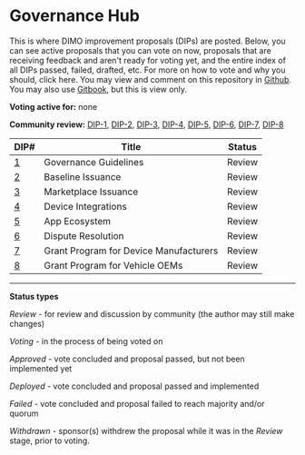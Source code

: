 # Governance Hub

This is where DIMO improvement proposals (DIPs) are posted. Below, you can see active proposals that you can vote on now, proposals that are receiving feedback and aren't ready for voting yet, and the entire index of all DIPs passed, failed, drafted, etc. For more on how to vote and why you should, click here. You may view and comment on this repository in [Github](https://github.com/DIMO-Network/DIP). You may also use [Gitbook](https://docs.dimo.zone/dips), but this is view only.

**Voting active for:** none

**Community review:** [DIP-1](dip-1-governance-guidelines.md), [DIP-2](dip-2-baseline-issuance.md), [DIP-3](dip-3-market-issuance.md), [DIP-4](dip-4-device-integrations.md), [DIP-5](dip-5-app-ecosystem.md), [DIP-6](dip-6-dispute-resolution.md), [DIP-7](dip-7-grant-program-for-device-manufacturers.md), [DIP-8](dip-8-grant-program-for-vehicle-oems.md)

<table data-view="cards"><thead><tr><th>DIP#</th><th>Title</th><th>Status</th></tr></thead><tbody><tr><td><a href="dip-1-governance-guidelines.md">1</a></td><td>Governance Guidelines</td><td>Review</td></tr><tr><td><a href="dip-2-baseline-issuance.md">2</a></td><td>Baseline Issuance</td><td>Review</td></tr><tr><td><a href="dip-3-market-issuance.md">3</a></td><td>Marketplace Issuance</td><td>Review</td></tr><tr><td><a href="dip-4-device-integrations.md">4</a></td><td>Device Integrations</td><td>Review</td></tr><tr><td><a href="dip-5-app-ecosystem.md">5</a></td><td>App Ecosystem</td><td>Review</td></tr><tr><td><a href="dip-6-dispute-resolution.md">6</a></td><td>Dispute Resolution</td><td>Review</td></tr><tr><td><a href="dip-7-grant-program-for-device-manufacturers.md">7</a></td><td>Grant Program for Device Manufacturers</td><td>Review</td></tr><tr><td><a href="dip-8-grant-program-for-vehicle-oems.md">8</a></td><td>Grant Program for Vehicle OEMs</td><td>Review</td></tr></tbody></table>

***

**Status types**

_Review_ - for review and discussion by community (the author may still make changes)

_Voting_ - in the process of being voted on

_Approved_ - vote concluded and proposal passed, but not been implemented yet

_Deployed -_ vote concluded and proposal passed and implemented

_Failed_ - vote concluded and proposal failed to reach majority and/or quorum

_Withdrawn_ - sponsor(s) withdrew the proposal while it was in the _Review_ stage, prior to voting.
